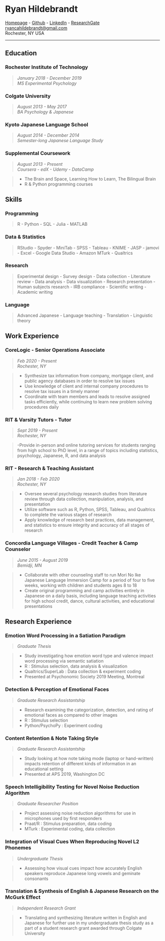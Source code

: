 # Ryan Hildebrandt

[Homepage](https://ryancahildebrandt.github.io/About_Me/) - [Github](https://github.com/ryancahildebrandt) - [LinkedIn](https://linkedin.com/in/rcah) - [ResearchGate](https://researchgate.net/profile/Ryan\_Hildebrandt)<br>
ryancahildebrandt@gmail.com<br>
Rochester, NY USA<br>

---

## Education
### Rochester Institute of Technology
>*January 2018 - December 2019*<br>
>*MS Experimental Psychology*<br>

### Colgate University
>*August 2013 - May 2017*<br>
>*BA Psychology & Japanese*<br>

### Kyoto Japanese Language School
>*August 2014 - December 2014*<br>
>*Semester-long Japanese Language Study*<br>

### Supplemental Coursework
>*August 2013 - Present*<br>
>*Coursera - edX - Udemy - DataCamp*<br>

> - The Brain and Space, Learning How to Learn, The Bilingual Brain 
> - R & Python programming courses

## Skills
### Programming

> R - Python - SQL - Julia - MATLAB

### Data & Statistics

> RStudio - Spyder - MiniTab - SPSS - Tableau - KNIME - JASP - jamovi - Excel - Google Data Studio - Amazon MTurk - Qualtrics

### Research

> Experimental design - Survey design - Data collection - Literature review - Data analysis - Data visualization - Research presentation - Human subjects research - IRB compliance - Scientific writing - Academic writing

### Language

> Advanced Japanese - Language teaching - Translation - Linguistic theory 

## Work Experience
### CoreLogic - Senior Operations Associate
>*Feb 2020 - Present*<br>
>*Rochester, NY*<br>

> - Synthesize tax information from company, mortgage client, and public agency databases in order to resolve tax issues
> - Use knowledge of client and internal company procedures to resolve tax issues in a timely manner
> - Coordinate with team members and leads to resolve assigned tasks efficiently, while continuing to learn new problem solving procedures daily

### RIT & Varsity Tutors - Tutor
>*Sept 2019 - Present*<br>
>*Rochester, NY*<br>

> -Provide in-person and online tutoring services for students ranging from high school to PhD level, in a range of topics including statistics, psychology, Japanese, R, and data analysis

### RIT - Research & Teaching Assistant
>*Jan 2018 - Feb 2020*<br>
>*Rochester, NY*<br>

> - Oversee several psychology research studies from literature review through data collection, manipulation, analysis, and presentation
> - Utilize software such as R, Python, SPSS, Tableau, and Qualtrics to complete the various stages of research
> - Apply knowledge of research best practices, data management, and statistics to ensure integrity and accuracy of all stages of research

### Concordia Language Villages - Credit Teacher & Camp Counselor
>*June 2015 - August 2019*<br>
>*Bemidji, MN*<br>

> - Collaborate with other counseling staff to run Mori No Ike Japanese Language Immersion Camp for a period of four to five weeks, working with children and students ages 8 to 18
> - Create original programming and camp activities entirely in Japanese on a daily basis, including language teaching activities for high school credit, dance, cultural activities, and educational presentations

## Research Experience
### Emotion Word Processing in a Satiation Paradigm
>*Graduate Thesis*<br>

> - Study investigating how emotion word type and valence impact word processing via semantic satiation
> - R : Stimulus selection, data analysis \& visualization
> - Qualtrics/SuperLab : Data collection \& experiment coding
> - Presented at Psychonomic Society 2019 Meeting, Montreal

### Detection & Perception of Emotional Faces
>*Graduate Research Assistantship*<br>

> - Research examining the categorization, detection, and rating of emotional faces as compared to other images
> - R : Stimulus selection
> - Python/PsychoPy : Experiment coding

### Content Retention & Note Taking Style
>*Graduate Research Assistantship*<br>

> - Study looking at how note taking mode (laptop or hand-written) impacts retention of different kinds of information in an educational setting
> - Presented at APS 2019, Washington DC

### Speech Intelligibility Testing for Novel Noise Reduction Algorithm
>*Graduate Researcher Position*<br>

> - Project assessing noise reduction algorithms for use in microphones used by first responders
> - Praat/R : Stimulus preparation, data coding
> - MTurk : Experimental coding, data collection

### Integration of Visual Cues When Reproducing Novel L2 Phonemes
>*Undergraduate Thesis*<br>

> - Assessing how visual cues impact how accurately English speakers reproduce Japanese long vowels and geminate consonants

### Translation & Synthesis of English & Japanese Research on the McGurk Effect
>*Independent Research Grant*<br>

> - Translating and synthesizing literature written in English and Japanese for further use in my undergraduate thesis study as a part of a student research grant awarded through Colgate University

